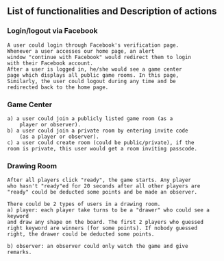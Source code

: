 ## List of functionalities and Description of actions

### Login/logout via Facebook

    A user could login through Facebook's verification page. 
    Whenever a user accesses our home page, an alert 
    window "continue with Facebook" would redirect them to login 
    with their Facebook account.
    After a user is logged in, he/she would see a game center 
    page which displays all public game rooms. In this page, 
    Similarly, the user could logout during any time and be 
    redirected back to the home page.
    
### Game Center
    
    a) a user could join a publicly listed game room (as a 
        player or observer).
    b) a user could join a private room by entering invite code
        (as a player or observer).
    c) a user could create room (could be public/private), if the
    room is private, this user would get a room inviting passcode.
    
### Drawing Room
    
    
    After all players click "ready", the game starts. Any player
    who hasn't "ready"ed for 20 seconds after all other players are 
    "ready" could be deducted some points and be made an observer.
    
    There could be 2 types of users in a drawing room.
    a) player: each player take turns to be a "drawer" who could see a keyword
    and draw any shape on the board. The first 2 players who guessed 
    right keyword are winners (for some points). If nobody guessed
    right, the drawer could be deducted some points.
    
    b) observer: an observer could only watch the game and give
    remarks.
    